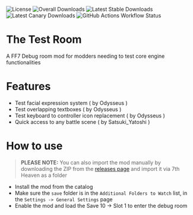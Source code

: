 ![License](https://img.shields.io/github/license/tsunamods-codes/the-test-room) ![Overall Downloads](https://img.shields.io/github/downloads/tsunamods-codes/the-test-room/total?label=Overall%20Downloads) ![Latest Stable Downloads](https://img.shields.io/github/downloads/tsunamods-codes/the-test-room/latest/total?label=Latest%20Stable%20Downloads&sort=semver) ![Latest Canary Downloads](https://img.shields.io/github/downloads/tsunamods-codes/the-test-room/canary/total?label=Latest%20Canary%20Downloads) ![GitHub Actions Workflow Status](https://github.com/tsunamods-codes/the-test-room/actions/workflows/main-0.0.1.yml/badge.svg?branch=master)

# The Test Room

A FF7 Debug room mod for modders needing to test core engine functionalities

# Features

- Test facial expression system ( by Odysseus )
- Test overlapping textboxes ( by Odysseus )
- Test keyboard to controller icon replacement ( by Odysseus )
- Quick access to any battle scene ( by Satsuki_Yatoshi )

# How to use

> **PLEASE NOTE:** You can also import the mod manually by downloading the ZIP from the [releases page](https://github.com/tsunamods-codes/the-test-room/releases) and import it via 7th Heaven as a folder

- Install the mod from the catalog
- Make sure the `save` folder is in the `Additional Folders to Watch` list, in the `Settings -> General Settings` page
- Enable the mod and load the Save 10 -> Slot 1 to enter the debug room
